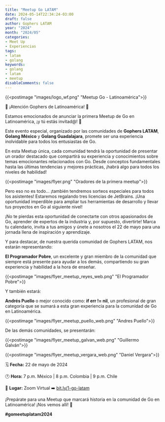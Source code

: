 ```yaml
---
title: "Meetup Go LATAM"
date: 2024-05-14T22:34:24-03:00
draft: false
author: Gophers LATAM
year: "2024"
month: "2024/05"
categories:
- Meet Up 
- Experiencias
tags:
- latam
- golang
keywords:
- golang
- latam
- meetup
disableComments: false
---
```


{{<postimage "images/logo_wf.png" "Meetup Go - Latinoamérica">}}

🚀 ¡Atención Gophers de Latinoamérica! 🚀

Estamos emocionados de anunciar la primera Meetup de Go en Latinoamérica, ¡y tú estás invitad@! 🎉

<!--more-->

Este evento especial, organizado por las comunidades de **Gophers LATAM**, **Golang México** y **Golang Guadalajara**, promete ser una experiencia inolvidable para todos los entusiastas de Go.

En esta Meetup única, cada comunidad tendrá la oportunidad de presentar un orador destacado que compartirá su experiencia y conocimientos sobre temas emocionantes relacionados con Go. Desde conceptos fundamentales hasta las últimas tendencias y mejores prácticas, ¡habrá algo para todos los niveles de habilidad!

{{<postimage "images/flyer.png" "Oradores de la primera meetup">}}

Pero eso no es todo... ¡también tendremos sorteos especiales para todos los asistentes! Estaremos regalando tres licencias de JetBrains. ¡Una oportunidad imperdible para ampliar tus herramientas de desarrollo y llevar tus proyectos en Go al siguiente nivel!

¡No te pierdas esta oportunidad de conectarte con otros apasionados de Go, aprender de expertos de la industria y, por supuesto, divertirte! Marca tu calendario, invita a tus amigos y únete a nosotros el 22 de mayo para una jornada llena de inspiración y aprendizaje.

Y para destacar, de nuestra querida comunidad de Gophers LATAM, nos estarán representando:

**El Programador Pobre**, un excelente y gran miembro de la comunidad que siempre está presente para ayudar a los demás, compartiendo su gran experiencia y habilidad a la hora de enseñar.

{{<postimage "images/flyer_meetup_reyes_web.png" "El Programador Pobre">}}

Y también estará:

**Andrés Puello** o mejor conocido como: **if err != nil**, un profesional de gran categoría que se sumará a esta gran experiencia para la comunidad de Go en Latinoamérica.

{{<postimage "images/flyer_meetup_puello_web.png" "Andres Puello">}}


De las demás comunidades, se presentarán:

{{<postimage "images/flyer_meetup_galvan_web.png" "Guillermo Galván">}}

{{<postimage "images/flyer_meetup_vergara_web.png" "Daniel Vergara">}}

🗓️ **Fecha:** 22 de mayo de 2024

🕐 **Hora:** 7 p.m. México | 8 p.m. Colombia | 9 p.m. Chile

📍 **Lugar:** Zoom Virtual ➡️ [bit.ly/1-go-latam](https://bit.ly/1-go-latam)

¡Prepárate para una Meetup que marcará historia en la comunidad de Go en Latinoamérica! ¡Nos vemos allí! 👋

**#gomeetuplatam2024**

